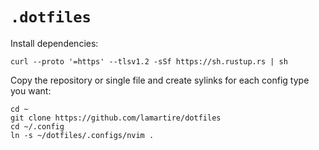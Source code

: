 # `.dotfiles`

Install dependencies:

```shell
curl --proto '=https' --tlsv1.2 -sSf https://sh.rustup.rs | sh
```

Copy the repository or single file and create sylinks for each config type you want:

```shell
cd ~
git clone https://github.com/lamartire/dotfiles
cd ~/.config
ln -s ~/dotfiles/.configs/nvim .
```
